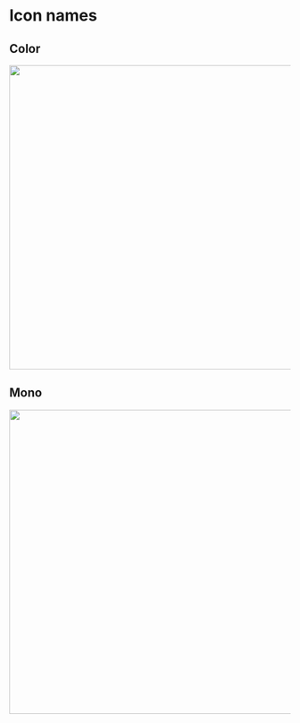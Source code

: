 # Icon names

## Color

<p align="center">
<img width="544" src="https://raw.githubusercontent.com/shinokada/svelte-boxicons/main/static/images/boxicons.webp" />
</p>

## Mono

<p align="center">
<img width="544" src="https://raw.githubusercontent.com/shinokada/svelte-boxicons/main/static/images/boxicons-mono.webp" />
</p>